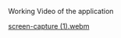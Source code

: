 Working Video of the application

[screen-capture (1).webm](https://github.com/user-attachments/assets/a12ea8c6-0317-4ee8-bbed-111057c7f4b3)
